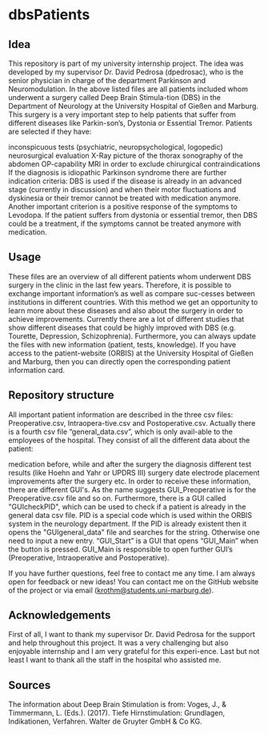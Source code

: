 # **dbsPatients**

## **Idea**

This repository is part of my university internship project. The idea was developed by my supervisor Dr. David Pedrosa 
(dpedrosac), who is the senior physician in charge of the department Parkinson and Neuromodulation. In the above listed 
files are all patients included whom underwent a surgery called Deep Brain Stimula-tion (DBS) in the Department of 
Neurology at the University Hospital of Gießen and Marburg. This surgery is a very important step to help patients that 
suffer from different diseases like Parkin-son’s, Dystonia or Essential Tremor. Patients are selected if they have:

inconspicuous tests (psychiatric, neuropsychological, logopedic)
neurosurgical evaluation
X-Ray picture of the thorax
sonography of the abdomen
OP-capability
MRI in order to exclude chirurgical contraindications
If the diagnosis is idiopathic Parkinson syndrome there are further indication criteria: DBS is used if the disease is 
already in an advanced stage (currently in discussion) and when their motor fluctuations and dyskinesia or their tremor 
cannot be treated with medication anymore. Another important criterion is a positive response of the symptoms to 
Levodopa. If the patient suffers from dystonia or essential tremor, then DBS could be a treatment, if the symptoms 
cannot be treated anymore with medication.

## **Usage**

These files are an overview of all different patients whom underwent DBS surgery in the clinic in the last few years. 
Therefore, it is possible to exchange important information’s as well as compare suc-cesses between institutions 
in different countries. With this method we get an opportunity to learn more about these diseases and also about the 
surgery in order to achieve improvements. Currently there are a lot of different studies that show different diseases 
that could be highly improved with DBS (e.g. Tourette, Depression, Schizophrenia). Furthermore, you can always update 
the files with new information (patient, tests, knowledge). If you have access to the patient-website (ORBIS) at the 
University Hospital of Gießen and Marburg, then you can directly open the corresponding patient information card.

## **Repository structure**

All important patient information are described in the three csv files: Preoperative.csv, Intraopera-tive.csv and 
Postoperative.csv. Actually there is a fourth csv file “general_data.csv”, which is only avail-able to the employees of 
the hospital. They consist of all the different data about the patient:

medication before, while and after the surgery
the diagnosis
different test results (like Hoehn and Yahr or UPDRS III)
surgery date
electrode placement
improvements after the surgery
etc.
In order to receive these information, there are different GUI's. As the name suggests GUI_Preoperative is for the 
Preoperative.csv file and so on. Furthermore, there is a GUI called "GUIcheckPID", which can be used to check if a 
patient is already in the general data csv file. PID is a special code which is used within the ORBIS system in the 
neurology department. If the PID is already existent then it opens the "GUIgeneral_data" file and searches for the 
string. Otherwise one need to input a new entry. “GUI_Start” is a GUI that opens “GUI_Main” when the button is pressed. 
GUI_Main is responsible to open further GUI’s (Preoperative, Intraoperative and Postoperative).

If you have further questions, feel free to contact me any time. I am always open for feedback or new ideas! You can 
contact me on the GitHub website of the project or via email (krothm@students.uni-marburg.de).

## **Acknowledgements**

First of all, I want to thank my supervisor Dr. David Pedrosa for the support and help throughout this project. It was 
a very challenging but also enjoyable internship and I am very grateful for this experi-ence. Last but not least I want 
to thank all the staff in the hospital who assisted me.

## **Sources**

The information about Deep Brain Stimulation is from: Voges, J., & Timmermann, L. (Eds.). (2017). Tiefe Hirnstimulation: 
Grundlagen, Indikationen, Verfahren. Walter de Gruyter GmbH & Co KG.